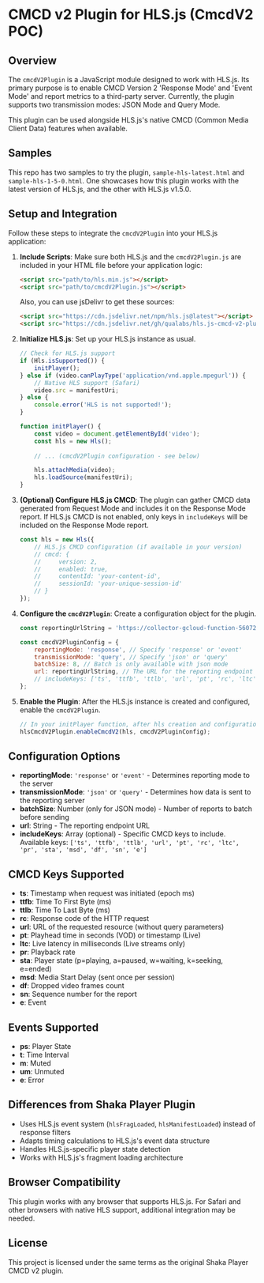 # CMCD v2 Plugin for HLS.js (CmcdV2 POC)

## Overview

The `cmcdV2Plugin` is a JavaScript module designed to work with HLS.js. Its primary purpose is to enable CMCD Version 2 'Response Mode' and 'Event Mode' and report metrics to a third-party server. Currently, the plugin supports two transmission modes: JSON Mode and Query Mode.

This plugin can be used alongside HLS.js's native CMCD (Common Media Client Data) features when available.

## Samples

This repo has two samples to try the plugin, `sample-hls-latest.html` and `sample-hls-1-5-0.html`. One showcases how this plugin works with the latest version of HLS.js, and the other with HLS.js v1.5.0.

## Setup and Integration

Follow these steps to integrate the `cmcdV2Plugin` into your HLS.js application:

1. **Include Scripts**:
   Make sure both HLS.js and the `cmcdV2Plugin.js` are included in your HTML file before your application logic:
   ```html
   <script src="path/to/hls.min.js"></script>
   <script src="path/to/cmcdV2Plugin.js"></script>
   ```

   Also, you can use jsDelivr to get these sources:
   ```html
   <script src="https://cdn.jsdelivr.net/npm/hls.js@latest"></script>
   <script src="https://cdn.jsdelivr.net/gh/qualabs/hls.js-cmcd-v2-plugin/cmcdV2Plugin.js"></script>
   ```

2. **Initialize HLS.js**:
   Set up your HLS.js instance as usual.
   ```javascript
   // Check for HLS.js support
   if (Hls.isSupported()) {
       initPlayer();
   } else if (video.canPlayType('application/vnd.apple.mpegurl')) {
       // Native HLS support (Safari)
       video.src = manifestUri;
   } else {
       console.error('HLS is not supported!');
   }

   function initPlayer() {
       const video = document.getElementById('video');
       const hls = new Hls();
       
       // ... (cmcdV2Plugin configuration - see below)

       hls.attachMedia(video);
       hls.loadSource(manifestUri);
   }
   ```

3. **(Optional) Configure HLS.js CMCD**:
   The plugin can gather CMCD data generated from Request Mode and includes it on the Response Mode report. If HLS.js CMCD is not enabled, only keys in `includeKeys` will be included on the Response Mode report.
   ```javascript
   const hls = new Hls({
       // HLS.js CMCD configuration (if available in your version)
       // cmcd: {
       //     version: 2,
       //     enabled: true,
       //     contentId: 'your-content-id',
       //     sessionId: 'your-unique-session-id'
       // }
   });
   ```

4. **Configure the `cmcdV2Plugin`**:
   Create a configuration object for the plugin.
   ```javascript
   const reportingUrlString = 'https://collector-gcloud-function-560723680185.us-east1.run.app/cmcd/response-mode';
   
   const cmcdV2PluginConfig = {
       reportingMode: 'response', // Specify 'response' or 'event'
       transmissionMode: 'query', // Specify 'json' or 'query'
       batchSize: 8, // Batch is only available with json mode
       url: reportingUrlString, // The URL for the reporting endpoint
       // includeKeys: ['ts', 'ttfb', 'ttlb', 'url', 'pt', 'rc', 'ltc'] // Will send all keys if not configured
   };
   ```

5. **Enable the Plugin**:
   After the HLS.js instance is created and configured, enable the `cmcdV2Plugin`.
   ```javascript
   // In your initPlayer function, after hls creation and configuration:
   hlsCmcdV2Plugin.enableCmcdV2(hls, cmcdV2PluginConfig);
   ```

## Configuration Options
- **reportingMode**: `'response'` or `'event'` - Determines reporting mode to the server
- **transmissionMode**: `'json'` or `'query'` - Determines how data is sent to the reporting server
- **batchSize**: Number (only for JSON mode) - Number of reports to batch before sending
- **url**: String - The reporting endpoint URL
- **includeKeys**: Array (optional) - Specific CMCD keys to include. Available keys: `['ts', 'ttfb', 'ttlb', 'url', 'pt', 'rc', 'ltc', 'pr', 'sta', 'msd', 'df', 'sn', 'e']`

## CMCD Keys Supported

- **ts**: Timestamp when request was initiated (epoch ms)
- **ttfb**: Time To First Byte (ms)
- **ttlb**: Time To Last Byte (ms)
- **rc**: Response code of the HTTP request
- **url**: URL of the requested resource (without query parameters)
- **pt**: Playhead time in seconds (VOD) or timestamp (Live)
- **ltc**: Live latency in milliseconds (Live streams only)
- **pr**: Playback rate
- **sta**: Player state (p=playing, a=paused, w=waiting, k=seeking, e=ended)
- **msd**: Media Start Delay (sent once per session)
- **df**: Dropped video frames count
- **sn**: Sequence number for the report
- **e**: Event

## Events Supported
- **ps**: Player State
- **t**: Time Interval
- **m**: Muted
- **um**: Unmuted
- **e**: Error

## Differences from Shaka Player Plugin

- Uses HLS.js event system (`hlsFragLoaded`, `hlsManifestLoaded`) instead of response filters
- Adapts timing calculations to HLS.js's event data structure
- Handles HLS.js-specific player state detection
- Works with HLS.js's fragment loading architecture

## Browser Compatibility

This plugin works with any browser that supports HLS.js. For Safari and other browsers with native HLS support, additional integration may be needed.

## License

This project is licensed under the same terms as the original Shaka Player CMCD v2 plugin.
